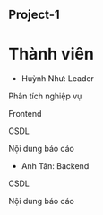 ## Project-1
# Thành viên
- Huỳnh Như:
Leader
  
Phân tích nghiệp vụ
  
Frontend
  
CSDL
  
Nội dung báo cáo
- Anh Tân:
Backend
          
CSDL
          
Nội dung báo cáo
